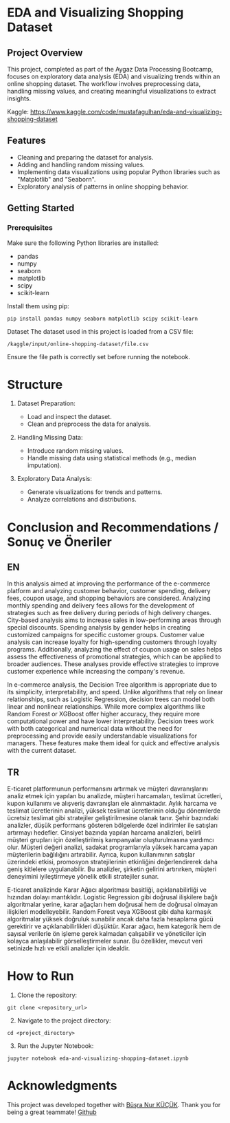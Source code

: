 # EDA and Visualizing Shopping Dataset
## Project Overview
This project, completed as part of the Aygaz Data Processing Bootcamp, focuses on exploratory data analysis (EDA) and visualizing trends within an online shopping dataset. The workflow involves preprocessing data, handling missing values, and creating meaningful visualizations to extract insights.

Kaggle: https://www.kaggle.com/code/mustafagulhan/eda-and-visualizing-shopping-dataset
## Features
- Cleaning and preparing the dataset for analysis.
- Adding and handling random missing values.
- Implementing data visualizations using popular Python libraries such as "Matplotlib" and "Seaborn".
- Exploratory analysis of patterns in online shopping behavior.

## Getting Started
### Prerequisites
Make sure the following Python libraries are installed:
- pandas
- numpy
- seaborn
- matplotlib
- scipy
- scikit-learn

Install them using pip: 
```
pip install pandas numpy seaborn matplotlib scipy scikit-learn
```
Dataset
The dataset used in this project is loaded from a CSV file:
```
/kaggle/input/online-shopping-dataset/file.csv
```
Ensure the file path is correctly set before running the notebook.

# Structure
1. Dataset Preparation:

    - Load and inspect the dataset.
    - Clean and preprocess the data for analysis.
2. Handling Missing Data:

    - Introduce random missing values.
    - Handle missing data using statistical methods (e.g., median imputation).
3. Exploratory Data Analysis:

    - Generate visualizations for trends and patterns.
    - Analyze correlations and distributions.

# Conclusion and Recommendations / Sonuç ve Öneriler
## EN
In this analysis aimed at improving the performance of the e-commerce platform and analyzing customer behavior, customer spending, delivery fees, coupon usage, and shopping behaviors are considered. Analyzing monthly spending and delivery fees allows for the development of strategies such as free delivery during periods of high delivery charges. City-based analysis aims to increase sales in low-performing areas through special discounts. Spending analysis by gender helps in creating customized campaigns for specific customer groups. Customer value analysis can increase loyalty for high-spending customers through loyalty programs. Additionally, analyzing the effect of coupon usage on sales helps assess the effectiveness of promotional strategies, which can be applied to broader audiences. These analyses provide effective strategies to improve customer experience while increasing the company's revenue.

In e-commerce analysis, the Decision Tree algorithm is appropriate due to its simplicity, interpretability, and speed. Unlike algorithms that rely on linear relationships, such as Logistic Regression, decision trees can model both linear and nonlinear relationships. While more complex algorithms like Random Forest or XGBoost offer higher accuracy, they require more computational power and have lower interpretability. Decision trees work with both categorical and numerical data without the need for preprocessing and provide easily understandable visualizations for managers. These features make them ideal for quick and effective analysis with the current dataset.

## TR
E-ticaret platformunun performansını artırmak ve müşteri davranışlarını analiz etmek için yapılan bu analizde, müşteri harcamaları, teslimat ücretleri, kupon kullanımı ve alışveriş davranışları ele alınmaktadır. Aylık harcama ve teslimat ücretlerinin analizi, yüksek teslimat ücretlerinin olduğu dönemlerde ücretsiz teslimat gibi stratejiler geliştirilmesine olanak tanır. Şehir bazındaki analizler, düşük performans gösteren bölgelerde özel indirimler ile satışları artırmayı hedefler. Cinsiyet bazında yapılan harcama analizleri, belirli müşteri grupları için özelleştirilmiş kampanyalar oluşturulmasına yardımcı olur. Müşteri değeri analizi, sadakat programlarıyla yüksek harcama yapan müşterilerin bağlılığını artırabilir. Ayrıca, kupon kullanımının satışlar üzerindeki etkisi, promosyon stratejilerinin etkinliğini değerlendirerek daha geniş kitlelere uygulanabilir. Bu analizler, şirketin gelirini artırırken, müşteri deneyimini iyileştirmeye yönelik etkili stratejiler sunar.

E-ticaret analizinde Karar Ağacı algoritması basitliği, açıklanabilirliği ve hızından dolayı mantıklıdır. Logistic Regression gibi doğrusal ilişkilere bağlı algoritmalar yerine, karar ağaçları hem doğrusal hem de doğrusal olmayan ilişkileri modelleyebilir. Random Forest veya XGBoost gibi daha karmaşık algoritmalar yüksek doğruluk sunabilir ancak daha fazla hesaplama gücü gerektirir ve açıklanabilirlikleri düşüktür. Karar ağacı, hem kategorik hem de sayısal verilerle ön işleme gerek kalmadan çalışabilir ve yöneticiler için kolayca anlaşılabilir görselleştirmeler sunar. Bu özellikler, mevcut veri setinizde hızlı ve etkili analizler için idealdir.

# How to Run
1. Clone the repository:
```
git clone <repository_url>
```
2. Navigate to the project directory:
```
cd <project_directory>
```
3. Run the Jupyter Notebook:
```
jupyter notebook eda-and-visualizing-shopping-dataset.ipynb
```

# Acknowledgments
This project was developed together with [Büşra Nur KÜÇÜK](https://www.kaggle.com/branurkk). Thank you for being a great teammate! [Github](https://github.com/busrakck)
